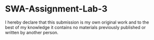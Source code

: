# SWA-Assignment-Lab-3

I hereby declare that this submission is my own original work and to the best of my knowledge it contains no materials previously published or written by another person.

